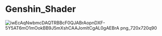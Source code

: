 # Genshin_Shader
 
![iwEcAqNwbmcDAQTRBBcF0QJABrAopnDXF-5Y5AT6mO1mOokBB9J5mXshCAAJomltCgAL0gAEBrA png_720x720q90](https://github.com/leo-luo-lzy/Genshin_Shader/assets/66378748/92df266b-0137-46f8-9f60-592de5c92839)
